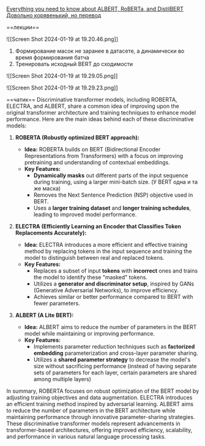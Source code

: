 [Everything you need to know about ALBERT, RoBERTa, and DistilBERT](https://towardsdatascience.com/everything-you-need-to-know-about-albert-roberta-and-distilbert-11a74334b2da)
[Довольно корявенький, но перевод](https://habr.com/ru/articles/680986/)

==лекции==

![[Screen Shot 2024-01-19 at 19.20.46.png]]
1) Формирование масок не заранее в датасете, а динамически во время формирования батча
2) Тренировать исходный BERT до сходимости

![[Screen Shot 2024-01-19 at 19.29.05.png]]

![[Screen Shot 2024-01-19 at 19.29.23.png]]

==чатик==
Discriminative transformer models, including ROBERTA, ELECTRA, and ALBERT, share a common idea of improving upon the original transformer architecture and training techniques to enhance model performance. Here are the main ideas behind each of these discriminative models:

1. **ROBERTA (Robustly optimized BERT approach):**
    
    - **Idea:** ROBERTA builds on BERT (Bidirectional Encoder Representations from Transformers) with a focus on improving pretraining and understanding of contextual embeddings.
    - **Key Features:**
        - **Dynamically masks** out different parts of the input sequence during training, using a larger mini-batch size. (У BERT одна и та же маска)
        - Removes the Next Sentence Prediction (NSP) objective used in BERT.
        - Uses a **larger training dataset** and **longer training schedules**, leading to improved model performance.
2. **ELECTRA (Efficiently Learning an Encoder that Classifies Token Replacements Accurately):**
    
    - **Idea:** ELECTRA introduces a more efficient and effective training method by replacing tokens in the input sequence and training the model to distinguish between real and replaced tokens.
    - **Key Features:**
        - Replaces a subset of input **tokens** with **incorrect** ones and trains the model to identify these "masked" tokens.
        - Utilizes a **generator and discriminator setup**, inspired by GANs (Generative Adversarial Networks), to improve efficiency.
        - Achieves similar or better performance compared to BERT with fewer parameters.
3. **ALBERT (A Lite BERT):**
    
    - **Idea:** ALBERT aims to reduce the number of parameters in the BERT model while maintaining or improving performance.
    - **Key Features:**
        - Implements parameter reduction techniques such as **factorized embedding** parameterization and cross-layer parameter sharing.
        - Utilizes a **shared parameter strategy** to decrease the model's size without sacrificing performance (instead of having separate sets of parameters for each layer, certain parameters are shared among multiple layers)

In summary, ROBERTA focuses on robust optimization of the BERT model by adjusting training objectives and data augmentation. ELECTRA introduces an efficient training method inspired by adversarial learning. ALBERT aims to reduce the number of parameters in the BERT architecture while maintaining performance through innovative parameter-sharing strategies. These discriminative transformer models represent advancements in transformer-based architectures, offering improved efficiency, scalability, and performance in various natural language processing tasks.